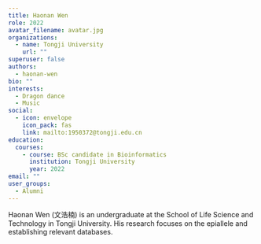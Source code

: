 ```yaml
---
title: Haonan Wen
role: 2022
avatar_filename: avatar.jpg
organizations:
  - name: Tongji University
    url: ""
superuser: false
authors:
  - haonan-wen
bio: ""
interests:
  - Dragon dance
  - Music
social:
  - icon: envelope
    icon_pack: fas
    link: mailto:1950372@tongji.edu.cn
education:
  courses:
    - course: BSc candidate in Bioinformatics
      institution: Tongji University
      year: 2022
email: ""
user_groups:
  - Alumni
---
```

Haonan Wen (文浩楠) is an undergraduate at the School of Life Science and Technology in Tongji University. His research focuses on the epiallele and establishing relevant databases.
